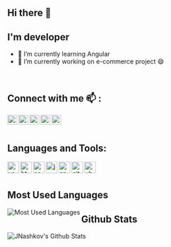 ## Hi there 👋

## I'm developer
- 🌱 I’m currently learning Angular
- 🔭 I’m currently working on e-commerce project 😄

<br/>

## Connect with me 📫 :

[<img align="left" alt="portfolio" width="22px" src="https://image.flaticon.com/icons/svg/265/265674.svg">][website]
[<img align="left" alt="linkedin" width="22px" src="https://image.flaticon.com/icons/svg/145/145807.svg">][linkedin]
[<img align="left" alt="facebook" width="22px" src="https://image.flaticon.com/icons/svg/145/145802.svg">][facebook]
[<img align="left" alt="instagram" width="22px" src="https://image.flaticon.com/icons/svg/1409/1409946.svg">][instagram]
[<img align="left" alt="twitter" width="22px" src="https://image.flaticon.com/icons/svg/1409/1409937.svg">][twitter]

<br/>
<br/>

## Languages and Tools:

<img align="left" alt="vscode" width="26px" src="https://upload.wikimedia.org/wikipedia/commons/thumb/9/9a/Visual_Studio_Code_1.35_icon.svg/256px-Visual_Studio_Code_1.35_icon.svg.png">
<img align="left" alt="html" width="26px" src="https://image.flaticon.com/icons/svg/919/919827.svg">
<img align="left" alt="css" width="26px" src="https://image.flaticon.com/icons/svg/919/919826.svg">
<img align="left" alt="javascript" width="26px" src="https://image.flaticon.com/icons/svg/919/919828.svg">
<img align="left" alt="angular" width="26px" src="https://upload.wikimedia.org/wikipedia/commons/thumb/c/cf/Angular_full_color_logo.svg/512px-Angular_full_color_logo.svg.png">
<img align="left" alt="git" width="26px" src="https://seeklogo.com/images/G/git-logo-CD8D6F1C09-seeklogo.com.png">
<img align="left" alt="ubuntu" width="26px" src="https://seeklogo.com/images/U/ubuntu-logo-8FDEC6A07B-seeklogo.com.png">

<br/>
<br/>

## Most Used Languages

<img align="left" alt="Most Used Languages" src="https://github-readme-stats.vercel.app/api/top-langs/?username=jnashkov&hide_border=true">

## Github Stats
<img align="left" alt="JNashkov's Github Stats" src="https://github-readme-stats.vercel.app/api?username=jnashkov&show_icons=true&hide_border=true">

[website]: https://jnashkov.github.io/
[linkedin]: https://www.linkedin.com/in/jovan-nashkov-b09819a7/
[facebook]: https://www.facebook.com/jovan.nashkov
[instagram]: https://www.instagram.com/jnashkov/
[twitter]: https://twitter.com/jnashkov




